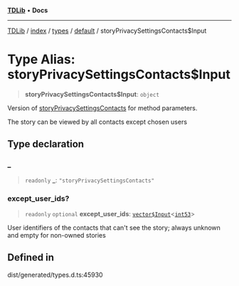 [**TDLib**](../../../../../../README.md) • **Docs**

***

[TDLib](../../../../../../modules.md) / [index](../../../../../README.md) / [types](../../../README.md) / [default](../README.md) / storyPrivacySettingsContacts$Input

# Type Alias: storyPrivacySettingsContacts$Input

> **storyPrivacySettingsContacts$Input**: `object`

Version of [storyPrivacySettingsContacts](storyPrivacySettingsContacts.md) for method parameters.

The story can be viewed by all contacts except chosen users

## Type declaration

### \_

> `readonly` **\_**: `"storyPrivacySettingsContacts"`

### except\_user\_ids?

> `readonly` `optional` **except\_user\_ids**: [`vector$Input`](vector$Input.md)\<[`int53`](int53-1.md)\>

User identifiers of the contacts that can't see the story; always unknown and empty for non-owned stories

## Defined in

dist/generated/types.d.ts:45930
